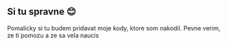 ## Si tu spravne 😊
Pomalicky si tu budem pridavat moje kody, ktore som nakodil.
Pevne verim, ze ti pomozu a ze sa vela naucis

<!---
i4y-sk/i4y-sk is a ✨ special ✨ repository because its `README.md` (this file) appears on your GitHub profile.
You can click the Preview link to take a look at your changes.
--->
